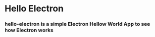 # Hello Electron
### hello-electron is a simple Electron Hellow World App to see how Electron works
